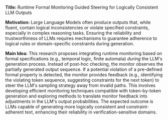 **Title:** Runtime Formal Monitoring Guided Steering for Logically Consistent LLM Outputs

**Motivation:** Large Language Models often produce outputs that, while fluent, contain logical inconsistencies or violate specified constraints, especially in complex reasoning tasks. Ensuring the reliability and trustworthiness of LLMs requires mechanisms to guarantee adherence to logical rules or domain-specific constraints during generation.

**Main Idea:** This research proposes integrating runtime monitoring based on formal specifications (e.g., temporal logic, finite automata) *during* the LLM's generation process. Instead of post-hoc checking, the monitor observes the partially generated output sequence. If a potential violation of a pre-defined formal property is detected, the monitor provides feedback (e.g., identifying the violating token sequence, suggesting constraints for the next token) to steer the LLM's sampling strategy away from invalid paths. This involves developing efficient monitoring techniques compatible with token-by-token generation and exploring methods to translate monitor feedback into adjustments in the LLM's output probabilities. The expected outcome is LLMs capable of generating more logically consistent and constraint-adherent text, enhancing their reliability in verification-sensitive domains.